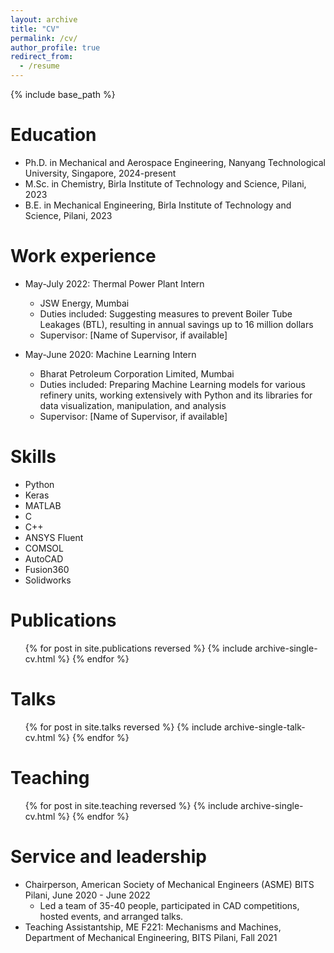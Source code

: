```yaml
---
layout: archive
title: "CV"
permalink: /cv/
author_profile: true
redirect_from:
  - /resume
---
```


{% include base_path %}

Education
======
* Ph.D. in Mechanical and Aerospace Engineering, Nanyang Technological University, Singapore, 2024-present
* M.Sc. in Chemistry, Birla Institute of Technology and Science, Pilani, 2023
* B.E. in Mechanical Engineering, Birla Institute of Technology and Science, Pilani, 2023

Work experience
======
* May-July 2022: Thermal Power Plant Intern
  * JSW Energy, Mumbai
  * Duties included: Suggesting measures to prevent Boiler Tube Leakages (BTL), resulting in annual savings up to 16 million dollars
  * Supervisor: [Name of Supervisor, if available]

* May-June 2020: Machine Learning Intern
  * Bharat Petroleum Corporation Limited, Mumbai
  * Duties included: Preparing Machine Learning models for various refinery units, working extensively with Python and its libraries for data visualization, manipulation, and analysis
  * Supervisor: [Name of Supervisor, if available]

Skills
======
* Python
* Keras
* MATLAB
* C
* C++
* ANSYS Fluent
* COMSOL
* AutoCAD
* Fusion360
* Solidworks

Publications
======
  <ul>{% for post in site.publications reversed %}
    {% include archive-single-cv.html %}
  {% endfor %}</ul>
  
Talks
======
  <ul>{% for post in site.talks reversed %}
    {% include archive-single-talk-cv.html  %}
  {% endfor %}</ul>
  
Teaching
======
  <ul>{% for post in site.teaching reversed %}
    {% include archive-single-cv.html %}
  {% endfor %}</ul>
  
Service and leadership
======
* Chairperson, American Society of Mechanical Engineers (ASME) BITS Pilani, June 2020 - June 2022
  * Led a team of 35-40 people, participated in CAD competitions, hosted events, and arranged talks.
* Teaching Assistantship, ME F221: Mechanisms and Machines, Department of Mechanical Engineering, BITS Pilani, Fall 2021
